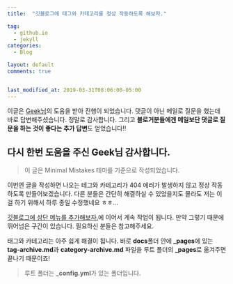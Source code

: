 ```yaml
---
title:  "깃블로그에 태그와 카테고리를 정상 작동하도록 해보자."

tag:
  - github.io
  - jekyll
categories:
  - Blog

layout: default
comments: true


last_modified_at: 2019-03-31T08:06:00-05:00
---
```

이글은 [Geek님](https://geeksvoyage.com/)의 도움을 받아 진행이 되었습니다. 댓글이 아닌 메일로 질문을 했는데 바로 답변해주셨습니다. 정말로 감사합니다. 그리고 **블로거분들에겐 메일보단 댓글로 질문을 하는 것이 좋다는 추가 답변**도 얻었습니다!!

다시 한번 도움을 주신 Geek님 감사합니다.
---
> 이 글은 Minimal Mistakes 테마를 기준으로 작성되었습니다.  
  
이번엔 글을 작성하면 나오는 테그와 카테고리가 404 에러가 발생하지 않고 정상 작동하도록 만들어보겠습니다. 다른 분들은 간단히 해결하실 수 있었을지도 몰라도 저는 이걸 하기 위해서 하루 종일 수정했네요 ㅎㅎ...  

[깃블로그에 상단 메뉴를 추가해보자.](https://xinfolab.github.io/blog/blog-maker-1/)에 이어서 계속 작업이 됩니다. 만약 그렇기 때문에 뛰어넘은 구간이 있습니다. 필요하신 분들은 참고해주세요.  
 
태그와 카테고리는 아주 쉽게 해결이 됩니다. 바로 **docs**폴더 안에 **_pages**에 있는 **tag-archive.md**과 **category-archive.md** 파일을 루트 폴더의 **_pages**로 옮겨주면 끝나기 때문이죠! 

> 루트 폴더는 **_config.yml**가 있는 폴더입니다.